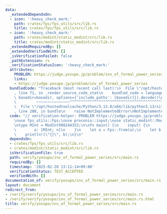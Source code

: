 ```yaml
---
data:
  _extendedDependsOn:
  - icon: ':heavy_check_mark:'
    path: crates/fps/fps_utils/src/lib.rs
    title: crates/fps/fps_utils/src/lib.rs
  - icon: ':heavy_check_mark:'
    path: crates/modint/static_modint/src/lib.rs
    title: crates/modint/static_modint/src/lib.rs
  _extendedRequiredBy: []
  _extendedVerifiedWith: []
  _isVerificationFailed: false
  _pathExtension: rs
  _verificationStatusIcon: ':heavy_check_mark:'
  attributes:
    PROBLEM: https://judge.yosupo.jp/problem/inv_of_formal_power_series
    links:
    - https://judge.yosupo.jp/problem/inv_of_formal_power_series
  bundledCode: "Traceback (most recent call last):\n  File \"/opt/hostedtoolcache/Python/3.13.8/x64/lib/python3.13/site-packages/onlinejudge_verify/documentation/build.py\"\
    , line 71, in _render_source_code_stat\n    bundled_code = language.bundle(stat.path,\
    \ basedir=basedir, options={'include_paths': [basedir]}).decode()\n          \
    \         ~~~~~~~~~~~~~~~^^^^^^^^^^^^^^^^^^^^^^^^^^^^^^^^^^^^^^^^^^^^^^^^^^^^^^^^^^^^^^^^^^\n\
    \  File \"/opt/hostedtoolcache/Python/3.13.8/x64/lib/python3.13/site-packages/onlinejudge_verify/languages/rust.py\"\
    , line 288, in bundle\n    raise NotImplementedError\nNotImplementedError\n"
  code: "// verification-helper: PROBLEM https://judge.yosupo.jp/problem/inv_of_formal_power_series\n\
    \nuse fps_utils::Fps;\nuse proconio::input;\nuse static_modint::ModInt998244353;\n\
    \ntype MInt = ModInt998244353;\n\nfn main() {\n    input! {\n        n: usize,\n\
    \        a: [MInt; n]\n    }\n    let a = Fps::from(a);\n    let b = a.inverse(n);\n\
    \    println!(\"{}\", b);\n}\n"
  dependsOn:
  - crates/fps/fps_utils/src/lib.rs
  - crates/modint/static_modint/src/lib.rs
  isVerificationFile: true
  path: verify/yosupo/inv_of_formal_power_series/src/main.rs
  requiredBy: []
  timestamp: '2025-02-28 13:11:14+09:00'
  verificationStatus: TEST_ACCEPTED
  verifiedWith: []
documentation_of: verify/yosupo/inv_of_formal_power_series/src/main.rs
layout: document
redirect_from:
- /verify/verify/yosupo/inv_of_formal_power_series/src/main.rs
- /verify/verify/yosupo/inv_of_formal_power_series/src/main.rs.html
title: verify/yosupo/inv_of_formal_power_series/src/main.rs
---
```

